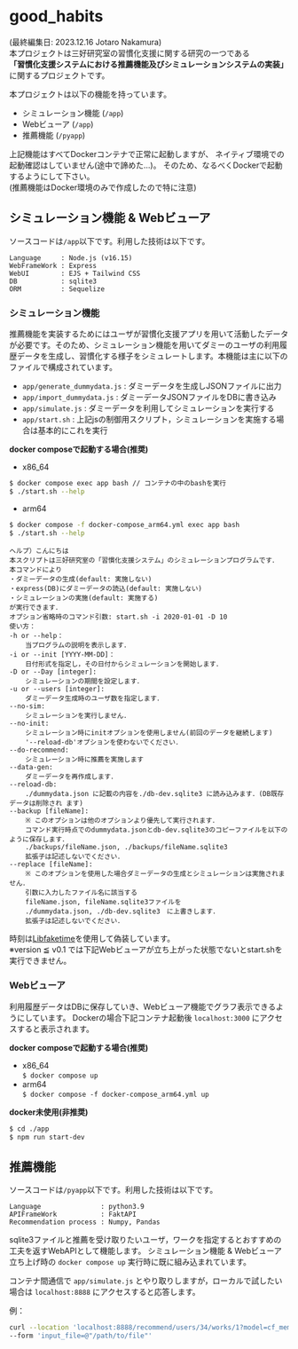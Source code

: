 # good_habits
(最終編集日: 2023.12.16 Jotaro Nakamura)  
本プロジェクトは三好研究室の習慣化支援に関する研究の一つである  
**「習慣化支援システムにおける推薦機能及びシミュレーションシステムの実装」**
に関するプロジェクトです。  

本プロジェクトは以下の機能を持っています。

- シミュレーション機能 (`/app`)
- Webビューア (`/app`)
- 推薦機能 (`/pyapp`)

上記機能はすべてDockerコンテナで正常に起動しますが、
ネイティブ環境での起動確認はしていません(途中で諦めた...)。
そのため、なるべくDockerで起動するようにして下さい。  
(推薦機能はDocker環境のみで作成したので特に注意)

##  シミュレーション機能 & Webビューア
ソースコードは`/app`以下です。利用した技術は以下です。

```
Language     : Node.js (v16.15)
WebFrameWork : Express
WebUI        : EJS + Tailwind CSS
DB           : sqlite3
ORM          : Sequelize
```

### シミュレーション機能

推薦機能を実装するためにはユーザが習慣化支援アプリを用いて活動したデータが必要です。そのため、シミュレーション機能を用いてダミーのユーザの利用履歴データを生成し、習慣化する様子をシミュレートします。本機能は主に以下のファイルで構成されています。

- `app/generate_dummydata.js` : ダミーデータを生成しJSONファイルに出力
- `app/import_dummydata.js` : ダミーデータJSONファイルをDBに書き込み
- `app/simulate.js` : ダミーデータを利用してシミュレーションを実行する
- `app/start.sh` : 上記jsの制御用スクリプト，シミュレーションを実施する場合は基本的にこれを実行

**docker composeで起動する場合(推奨)**
- x86_64  
```bash
$ docker compose exec app bash // コンテナの中のbashを実行
$ ./start.sh --help
```
- arm64  
```bash
$ docker compose -f docker-compose_arm64.yml exec app bash
$ ./start.sh --help
```

```
ヘルプ）こんにちは
本スクリプトは三好研究室の「習慣化支援システム」のシミュレーションプログラムです．
本コマンドにより
・ダミーデータの生成(default: 実施しない)
・express(DB)にダミーデータの読込(default: 実施しない)
・シミュレーションの実施(default: 実施する)
が実行できます．
オプション省略時のコマンド引数: start.sh -i 2020-01-01 -D 10
使い方：
-h or --help：
    当プログラムの説明を表示します．
-i or --init [YYYY-MM-DD]：
    日付形式を指定し，その日付からシミュレーションを開始します．
-D or --Day [integer]:
    シミュレーションの期間を設定します．
-u or --users [integer]:
    ダミーデータ生成時のユーザ数を指定します．
--no-sim:
    シミュレーションを実行しません．
--no-init:
    シミュレーション時にinitオプションを使用しません(前回のデータを継続します)
    '--reload-db'オプションを使わないでください．
--do-recommend:
    シミュレーション時に推薦を実施します
--data-gen:
    ダミーデータを再作成します．
--reload-db:
    ./dummydata.json に記載の内容を./db-dev.sqlite3 に読み込みます．(DB既存データは削除され ます)
--backup [fileName]:
    ※ このオプションは他のオプションより優先して実行されます．
    コマンド実行時点でのdummydata.jsonとdb-dev.sqlite3のコピーファイルを以下のように保存します．
    ./backups/fileName.json, ./backups/fileName.sqlite3
    拡張子は記述しないでください．
--replace [fileName]:
    ※ このオプションを使用した場合ダミーデータの生成とシミュレーションは実施されません．
    引数に入力したファイル名に該当する
    fileName.json, fileName.sqlite3ファイルを
    ./dummydata.json, ./db-dev.sqlite3　に上書きします．
    拡張子は記述しないでください．
```

時刻は[Libfaketime](https://github.com/wolfcw/libfaketime)を使用して偽装しています。  
※version ≦ v0.1 では下記Webビューアが立ち上がった状態でないとstart.shを実行できません。
### Webビューア

利用履歴データはDBに保存していき、Webビューア機能でグラフ表示できるようにしています。
Dockerの場合下記コンテナ起動後 `localhost:3000` にアクセスすると表示されます。

**docker composeで起動する場合(推奨)**
- x86_64  
`$ docker compose up`
- arm64  
`$ docker compose -f docker-compose_arm64.yml up`  

**docker未使用(非推奨)**
```bash
$ cd ./app
$ npm run start-dev
```
##  推薦機能
ソースコードは`/pyapp`以下です。利用した技術は以下です。

```
Language               : python3.9
APIFrameWork           : FaktAPI
Recommendation process : Numpy, Pandas
```

sqlite3ファイルと推薦を受け取りたいユーザ，ワークを指定するとおすすめの工夫を返すWebAPIとして機能します。
シミュレーション機能 & Webビューア立ち上げ時の `docker compose up` 実行時に既に組み込まれています。  

コンテナ間通信で `app/simulate.js` とやり取りしますが，ローカルで試したい場合は `localhost:8888` にアクセスすると応答します。

例：
```bash
curl --location 'localhost:8888/recommend/users/34/works/1?model=cf_mem_user' \
--form 'input_file=@"/path/to/file"'
```
